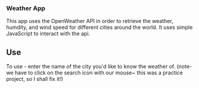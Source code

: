 ### Weather App

This app uses the OpenWeather API in order to retrieve the weather, humdity, and wind speed for different cities around the world. It uses simple JavaScript to interact with the api. 

## Use
 To use - enter the name of the city you'd like to know the weather of. (note- we have to click on the search icon with our mouse~ this was a practice project, so I shall fix it!)



